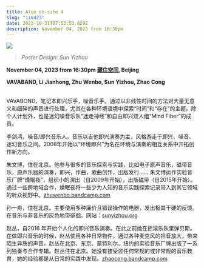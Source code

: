 ```yaml
---
title: Aloe on-site 4
slug: "110423"
date: 2023-10-31T07:53:53.829Z
description: November 04, 2023 from 16:30pm
---
```

![](/images/uploads/aloe-on-site4.png)

> *Poster Design: Sun Yizhou*

**November 04, 2023 from 16:30pm** [](https://www.google.com.hk/maps/place/%EF%BD%86%EF%BC%B2%EF%BC%B5%EF%BC%A9%EF%BC%B4%EF%BC%B9%EF%BC%B3%EF%BC%B0%EF%BC%A1%EF%BC%A3%EF%BC%A5/@39.92591,116.41061,15z/data=!4m6!3m5!1s0x35f05329d523e1f1:0xd96cb6b2f243002d!8m2!3d39.92591!4d116.41061!16s%2Fg%2F11swvk2th8?entry=ttu)**[藏住空间](https://www.google.de/maps/place/Xixinchengcun,+Changping+District,+Beijing,+China,+101322/@40.219109,116.4388263,15z/data=!3m1!4b1!4m6!3m5!1s0x35f11d096331df5b:0xfcd69c59f1cb86a2!8m2!3d40.21911!4d116.449126!16s%2Fg%2F11c618kkxx?entry=ttu), Beijing**

**VAVABAND, Li Jianhong, Zhu Wenbo, Sun Yizhou, Zhao Cong**

\
VAVABOND，笔记本即兴乐手，噪音乐手。通过以非线性时间的方法对大量无意义和细碎的声音进行处理，尤其在各种环境语境中探索“时间”和“存在”的主题。除个人计划外，也是迷幻噪音乐队“迷走神经”和自由即兴双人组“Mind Fiber”的成员。

李剑鸿，噪音/即兴音乐人，音乐以吉他即兴演奏为主，风格游走于即兴、噪音、迷幻音乐之间。2008年开始以“环境即兴”为名在环境与演奏的相互关系中开拓创作新方向。

朱文博，住在北京。他参与很多的音乐探索与实践，比如电子原声音乐，磁带音乐，原声乐器的演奏，即兴，作曲，歌曲创作，出版发行…… 朱文博运作实验音乐厂牌“燥眠夜”，组织小的演出（自2009年开始），出版磁带（自2015年开始）。通过一些跨地域合作，燥眠夜将一些少为人知的音乐实践探索记录带入到其它领域的听众视野中。[zhuwenbo.bandcamp.com](http://zhuwenbo.bandcamp.com)

孙一舟，住在北京。主要使用多种廉价且错误操作的电器，发出极其干硬的反馈。在音乐与非音乐的灰色地带徘徊。网站：[sunyizhou.org](http://sunyizhou.org)

赵丛，自2016 年开始个人化的即兴音乐演奏。在此之前她在摇滚乐队里弹贝斯。在做即兴音乐的时候，赵丛使用各种日常物件，通过各种麦克风的拾音放大，带来陌生异质的声音。赵丛在北京、东京、蒙特利尔、纽约的实验音乐厂牌出版了一系列独奏与合作专辑。赵丛住在北京。她没有接受过任何常规的或非常规的音乐教育，她的经验都是从日常的实践中发现。[zhaocong.bandcamp.com](zhaocong.bandcamp.com)